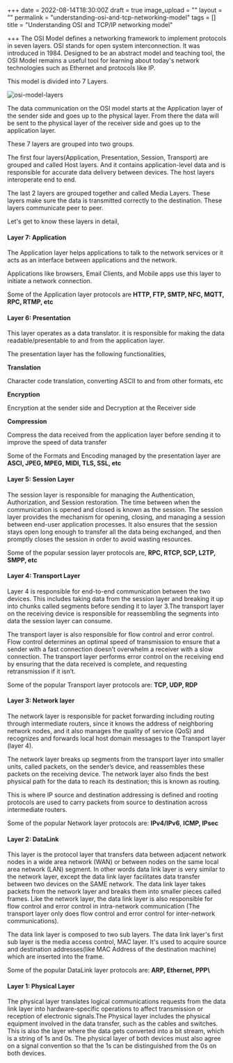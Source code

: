 +++
date = 2022-08-14T18:30:00Z
draft = true
image_upload = ""
layout = ""
permalink = "understanding-osi-and-tcp-networking-model"
tags = []
title = "Understanding OSI and TCP/IP networking model"

+++
The OSI Model defines a networking framework to implement protocols in seven layers. OSI stands for open system interconnection. It was introduced in 1984. Designed to be an abstract model and teaching tool, the OSI Model remains a useful tool for learning about today's network technologies such as Ethernet and protocols like IP.

This model is divided into 7 Layers.

![osi-model-layers](/static/uploads/osi-1.jpeg "OSI-Model-Layers")

The data communication on the OSI model starts at the Application layer of the sender side and goes up to the physical layer. From there the data will be sent to the physical layer of the receiver side and goes up to the application layer.

These 7 layers are grouped into two groups.

The first four layers(Application, Presentation, Session, Transport) are grouped and called Host layers. And it contains application-level data and is responsible for accurate data delivery between devices. The host layers interoperate end to end.

The last 2 layers are grouped together and called Media Layers. These layers make sure the data is transmitted correctly to the destination. These layers communicate peer to peer.

Let's get to know these layers in detail,

#### **Layer 7: Application**

The Application layer helps applications to talk to the network services or it acts as an interface between applications and the network. 

Applications like browsers, Email Clients, and Mobile apps use this layer to initiate a network connection.

Some of the Application layer protocols are **HTTP, FTP, SMTP, NFC, MQTT, RPC, RTMP, etc**

#### Layer 6: Presentation

This layer operates as a data translator. it is responsible for making the data readable/presentable to and from the application layer. 

The presentation layer has the following functionalities,

**Translation**

Character code translation, converting ASCII to and from other formats, etc

**Encryption**

Encryption at the sender side and Decryption at the Receiver side

**Compression**

Compress the data received from the application layer before sending it to improve the speed of data transfer

Some of the Formats and Encoding managed by the presentation layer are **ASCI, JPEG, MPEG, MIDI, TLS, SSL, etc**

#### **Layer 5: Session Layer**

The session layer is responsible for managing the Authentication, Authorization, and Session restoration. The time between when the communication is opened and closed is known as the session. The session layer provides the mechanism for opening, closing, and managing a session between end-user application processes. It also ensures that the session stays open long enough to transfer all the data being exchanged, and then promptly closes the session in order to avoid wasting resources.

Some of the popular session layer protocols are, **RPC, RTCP, SCP, L2TP,  SMPP, etc**

#### **Layer 4: Transport Layer**

Layer 4 is responsible for end-to-end communication between the two devices. This includes taking data from the session layer and breaking it up into chunks called segments before sending it to layer 3.The transport layer on the receiving device is responsible for reassembling the segments into data the session layer can consume.

The transport layer is also responsible for flow control and error control. Flow control determines an optimal speed of transmission to ensure that a sender with a fast connection doesn’t overwhelm a receiver with a slow connection. The transport layer performs error control on the receiving end by ensuring that the data received is complete, and requesting retransmission if it isn’t.

Some of the popular Transport layer protocols are: **TCP, UDP, RDP**

#### **Layer 3: Network layer**

The network layer is responsible for packet forwarding including routing through intermediate routers, since it knows the address of neighboring network nodes, and it also manages the quality of service (QoS) and recognizes and forwards local host domain messages to the Transport layer (layer 4).

The network layer breaks up segments from the transport layer into smaller units, called packets, on the sender’s device, and reassembles these packets on the receiving device. The network layer also finds the best physical path for the data to reach its destination; this is known as routing.

This is where IP source and destination addressing is defined and rooting protocols are used to carry packets from source to destination across intermediate routers.

Some of the popular Network layer protocols are: **IPv4/IPv6**, **ICMP, IPsec**

#### **Layer 2: DataLink**

This layer is the protocol layer that transfers data between adjacent network nodes in a wide area network (WAN) or between nodes on the same local area network (LAN) segment. In other words data link layer is very similar to the network layer, except the data link layer facilitates data transfer between two devices on the SAME network. The data link layer takes packets from the network layer and breaks them into smaller pieces called frames. Like the network layer, the data link layer is also responsible for flow control and error control in intra-network communication (The transport layer only does flow control and error control for inter-network communications).

The data link layer is composed to two sub layers. The data link layer's first sub layer is the media access control, MAC layer. It's used to acquire source and destination addresses(like MAC Address of the destination machine) which are inserted into the frame.

Some of the popular DataLink layer protocols are: **ARP, Ethernet, PPP\\**

#### **Layer 1: Physical Layer**

The physical layer translates logical communications requests from the data link layer into hardware-specific operations to affect transmission or reception of electronic signals.The Physical layer includes the physical equipment involved in the data transfer, such as the cables and switches. This is also the layer where the data gets converted into a bit stream, which is a string of 1s and 0s. The physical layer of both devices must also agree on a signal convention so that the 1s can be distinguished from the 0s on both devices.